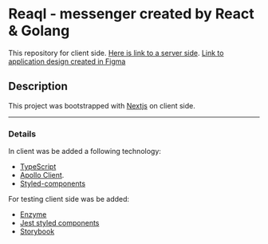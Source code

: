 # Reaql - messenger created by React & Golang

This repository for client side. [Here is link to a server side](https://github.com/exs1st/reaql-backend).
[Link to application design created in Figma](https://www.figma.com/file/Ljfclt0U7cAfXRd6m87OB0/Web-chat)

## Description

This project was bootstrapped with [Nextjs](https://github.com/vercel/next.js) on client side.

---

### Details

In client was be added a following technology:

-   [TypeScript](https://www.typescriptlang.org/)
-   [Apollo Client](https://www.apollographql.com/docs/react/).
-   [Styled-components](https://styled-components.com/)

For testing client side was be added:

-   [Enzyme](https://enzymejs.github.io/enzyme/)
-   [Jest styled components](https://github.com/styled-components/jest-styled-components)
-   [Storybook](https://storybook.js.org/)

